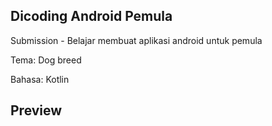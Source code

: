 ## Dicoding Android Pemula
Submission - Belajar membuat aplikasi android untuk pemula

<p>Tema: Dog breed</p>
<p>Bahasa: Kotlin</p>

## Preview
